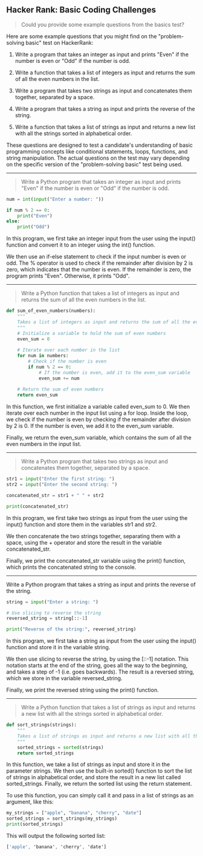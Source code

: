 ## Hacker Rank: Basic Coding Challenges

> Could you provide some example questions from the basics test?

Here are some example questions that you might find on the "problem-solving basic" test on HackerRank:

1. Write a program that takes an integer as input and prints "Even" if the number is even or "Odd" if the number is odd.

2. Write a function that takes a list of integers as input and returns the sum of all the even numbers in the list.

4. Write a program that takes two strings as input and concatenates them together, separated by a space.

5. Write a program that takes a string as input and prints the reverse of the string.

6. Write a function that takes a list of strings as input and returns a new list with all the strings sorted in alphabetical order.

These questions are designed to test a candidate's understanding of basic programming concepts like conditional statements, loops, functions, and string manipulation. The actual questions on the test may vary depending on the specific version of the "problem-solving basic" test being used.

---
> Write a Python program that takes an integer as input and prints "Even" if the number is even or "Odd" if the number is odd.

```python
num = int(input("Enter a number: "))

if num % 2 == 0:
    print("Even")
else:
    print("Odd")
```

In this program, we first take an integer input from the user using the input() function and convert it to an integer using the int() function.

We then use an if-else statement to check if the input number is even or odd. The % operator is used to check if the remainder after division by 2 is zero, which indicates that the number is even. If the remainder is zero, the program prints "Even". Otherwise, it prints "Odd".

---
> Write a Python function that takes a list of integers as input and returns the sum of all the even numbers in the list.

```python
def sum_of_even_numbers(numbers):
    """
    Takes a list of integers as input and returns the sum of all the even numbers in the list.
    """
    # Initialize a variable to hold the sum of even numbers
    even_sum = 0
    
    # Iterate over each number in the list
    for num in numbers:
        # Check if the number is even
        if num % 2 == 0:
            # If the number is even, add it to the even_sum variable
            even_sum += num
    
    # Return the sum of even numbers
    return even_sum
```

In this function, we first initialize a variable called even_sum to 0. We then iterate over each number in the input list using a for loop. Inside the loop, we check if the number is even by checking if the remainder after division by 2 is 0. If the number is even, we add it to the even_sum variable.

Finally, we return the even_sum variable, which contains the sum of all the even numbers in the input list.

---
> Write a Python program that takes two strings as input and concatenates them together, separated by a space.

```python
str1 = input("Enter the first string: ")
str2 = input("Enter the second string: ")

concatenated_str = str1 + " " + str2

print(concatenated_str)
```

In this program, we first take two strings as input from the user using the input() function and store them in the variables str1 and str2.

We then concatenate the two strings together, separating them with a space, using the + operator and store the result in the variable concatenated_str.

Finally, we print the concatenated_str variable using the print() function, which prints the concatenated string to the console.

---
Write a Python program that takes a string as input and prints the reverse of the string.


```python
string = input("Enter a string: ")

# Use slicing to reverse the string
reversed_string = string[::-1]

print("Reverse of the string:", reversed_string)
```

In this program, we first take a string as input from the user using the input() function and store it in the variable string.

We then use slicing to reverse the string, by using the [::-1] notation. This notation starts at the end of the string, goes all the way to the beginning, and takes a step of -1 (i.e. goes backwards). The result is a reversed string, which we store in the variable reversed_string.

Finally, we print the reversed string using the print() function.

---
> Write a Python function that takes a list of strings as input and returns a new list with all the strings sorted in alphabetical order.

```python
def sort_strings(strings):
    """
    Takes a list of strings as input and returns a new list with all the strings sorted in alphabetical order.
    """
    sorted_strings = sorted(strings)
    return sorted_strings
```
In this function, we take a list of strings as input and store it in the parameter strings. We then use the built-in sorted() function to sort the list of strings in alphabetical order, and store the result in a new list called sorted_strings. Finally, we return the sorted list using the return statement.

To use this function, you can simply call it and pass in a list of strings as an argument, like this:

```python
my_strings = ["apple", "banana", "cherry", "date"]
sorted_strings = sort_strings(my_strings)
print(sorted_strings)
```

This will output the following sorted list:

```css
['apple', 'banana', 'cherry', 'date']
```

